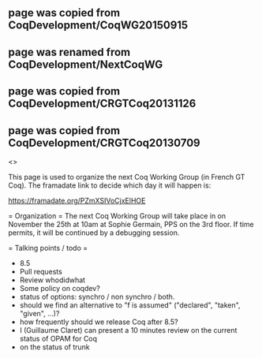 ## page was copied from CoqDevelopment/CoqWG20150915
## page was renamed from CoqDevelopment/NextCoqWG
## page was copied from CoqDevelopment/CRGTCoq20131126
## page was copied from CoqDevelopment/CRGTCoq20130709
<<TableOfContents>>

This page is used to organize the next Coq Working Group (in French GT Coq).
The framadate link to decide which day it will happen is:

  https://framadate.org/PZmXSIVoCjxElHOE

= Organization =
The next Coq Working Group will take place in on November the 25th at 10am at Sophie Germain, PPS on the 3rd floor. If time permits, it will be continued by a debugging session.

= Talking points / todo =
 * 8.5
 * Pull requests
 * Review whodidwhat
 * Some policy on coqdev?
 * status of options: synchro / non synchro / both.
 * should we find an alternative to "f is assumed" ("declared", "taken", "given", ...)?
 * how frequently should we release Coq after 8.5?
 * I (Guillaume Claret) can present a 10 minutes review on the current status of OPAM for Coq
 * on the status of trunk
